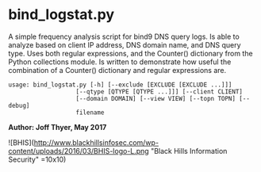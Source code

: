 # bind_logstat.py

A simple frequency analysis script for bind9 DNS query logs.  Is able to analyze based on client IP address, DNS domain name, and DNS query type.  Uses both regular expressions, and the Counter() dictionary from the Python collections module.  Is written to demonstrate how useful the combination of a Counter() dictionary and regular expressions are.


    usage: bind_logstat.py [-h] [--exclude [EXCLUDE [EXCLUDE ...]]]
                       [--qtype [QTYPE [QTYPE ...]]] [--client CLIENT]
                       [--domain DOMAIN] [--view VIEW] [--topn TOPN] [--debug]
                       filename


**Author: Joff Thyer, May 2017**


![BHIS](http://www.blackhillsinfosec.com/wp-content/uploads/2016/03/BHIS-logo-L.png "Black Hills Information Security" =10x10)

